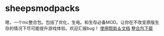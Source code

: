 # sheepsmodpacks
嗯，一个mc整合包。包括了优化，生电。和生存必备MOD。让你在不改变原版生存的情况下尽可能提升游戏体验。欢迎汇报bug！
[使用帮助＆文档](https://github.com/deep-dark-forest/sheepsmodpacks/wiki)
[整合包下载](https://github.com/deep-dark-forest/sheepsmodpacks/releases)
